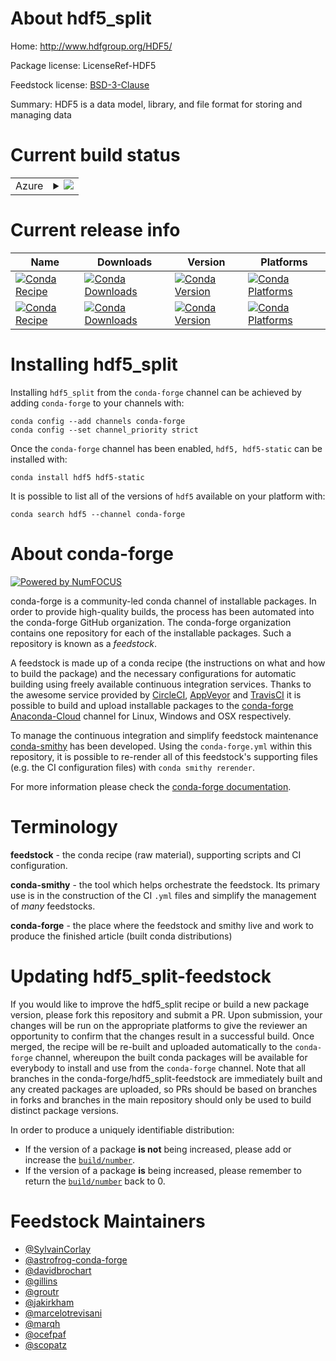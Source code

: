 About hdf5_split
================

Home: http://www.hdfgroup.org/HDF5/

Package license: LicenseRef-HDF5

Feedstock license: [BSD-3-Clause](https://github.com/conda-forge/hdf5-feedstock/blob/master/LICENSE.txt)

Summary: HDF5 is a data model, library, and file format for storing and managing data

Current build status
====================


<table>
    
  <tr>
    <td>Azure</td>
    <td>
      <details>
        <summary>
          <a href="https://dev.azure.com/conda-forge/feedstock-builds/_build/latest?definitionId=412&branchName=master">
            <img src="https://dev.azure.com/conda-forge/feedstock-builds/_apis/build/status/hdf5-feedstock?branchName=master">
          </a>
        </summary>
        <table>
          <thead><tr><th>Variant</th><th>Status</th></tr></thead>
          <tbody><tr>
              <td>linux_64_hdf5_sha5f9a3ee85db4ea1d3b1fa9159352aebc2af72732fc2f58c96a3f0768dba0e9aahdf5_version1.10.6mpimpichopenssl1.1.1</td>
              <td>
                <a href="https://dev.azure.com/conda-forge/feedstock-builds/_build/latest?definitionId=412&branchName=master">
                  <img src="https://dev.azure.com/conda-forge/feedstock-builds/_apis/build/status/hdf5-feedstock?branchName=master&jobName=linux&configuration=linux_64_hdf5_sha5f9a3ee85db4ea1d3b1fa9159352aebc2af72732fc2f58c96a3f0768dba0e9aahdf5_version1.10.6mpimpichopenssl1.1.1" alt="variant">
                </a>
              </td>
            </tr><tr>
              <td>linux_64_hdf5_sha5f9a3ee85db4ea1d3b1fa9159352aebc2af72732fc2f58c96a3f0768dba0e9aahdf5_version1.10.6mpimpichopenssl3</td>
              <td>
                <a href="https://dev.azure.com/conda-forge/feedstock-builds/_build/latest?definitionId=412&branchName=master">
                  <img src="https://dev.azure.com/conda-forge/feedstock-builds/_apis/build/status/hdf5-feedstock?branchName=master&jobName=linux&configuration=linux_64_hdf5_sha5f9a3ee85db4ea1d3b1fa9159352aebc2af72732fc2f58c96a3f0768dba0e9aahdf5_version1.10.6mpimpichopenssl3" alt="variant">
                </a>
              </td>
            </tr><tr>
              <td>linux_64_hdf5_sha5f9a3ee85db4ea1d3b1fa9159352aebc2af72732fc2f58c96a3f0768dba0e9aahdf5_version1.10.6mpinompiopenssl1.1.1</td>
              <td>
                <a href="https://dev.azure.com/conda-forge/feedstock-builds/_build/latest?definitionId=412&branchName=master">
                  <img src="https://dev.azure.com/conda-forge/feedstock-builds/_apis/build/status/hdf5-feedstock?branchName=master&jobName=linux&configuration=linux_64_hdf5_sha5f9a3ee85db4ea1d3b1fa9159352aebc2af72732fc2f58c96a3f0768dba0e9aahdf5_version1.10.6mpinompiopenssl1.1.1" alt="variant">
                </a>
              </td>
            </tr><tr>
              <td>linux_64_hdf5_sha5f9a3ee85db4ea1d3b1fa9159352aebc2af72732fc2f58c96a3f0768dba0e9aahdf5_version1.10.6mpinompiopenssl3</td>
              <td>
                <a href="https://dev.azure.com/conda-forge/feedstock-builds/_build/latest?definitionId=412&branchName=master">
                  <img src="https://dev.azure.com/conda-forge/feedstock-builds/_apis/build/status/hdf5-feedstock?branchName=master&jobName=linux&configuration=linux_64_hdf5_sha5f9a3ee85db4ea1d3b1fa9159352aebc2af72732fc2f58c96a3f0768dba0e9aahdf5_version1.10.6mpinompiopenssl3" alt="variant">
                </a>
              </td>
            </tr><tr>
              <td>linux_64_hdf5_sha5f9a3ee85db4ea1d3b1fa9159352aebc2af72732fc2f58c96a3f0768dba0e9aahdf5_version1.10.6mpiopenmpiopenssl1.1.1</td>
              <td>
                <a href="https://dev.azure.com/conda-forge/feedstock-builds/_build/latest?definitionId=412&branchName=master">
                  <img src="https://dev.azure.com/conda-forge/feedstock-builds/_apis/build/status/hdf5-feedstock?branchName=master&jobName=linux&configuration=linux_64_hdf5_sha5f9a3ee85db4ea1d3b1fa9159352aebc2af72732fc2f58c96a3f0768dba0e9aahdf5_version1.10.6mpiopenmpiopenssl1.1.1" alt="variant">
                </a>
              </td>
            </tr><tr>
              <td>linux_64_hdf5_sha5f9a3ee85db4ea1d3b1fa9159352aebc2af72732fc2f58c96a3f0768dba0e9aahdf5_version1.10.6mpiopenmpiopenssl3</td>
              <td>
                <a href="https://dev.azure.com/conda-forge/feedstock-builds/_build/latest?definitionId=412&branchName=master">
                  <img src="https://dev.azure.com/conda-forge/feedstock-builds/_apis/build/status/hdf5-feedstock?branchName=master&jobName=linux&configuration=linux_64_hdf5_sha5f9a3ee85db4ea1d3b1fa9159352aebc2af72732fc2f58c96a3f0768dba0e9aahdf5_version1.10.6mpiopenmpiopenssl3" alt="variant">
                </a>
              </td>
            </tr><tr>
              <td>linux_64_hdf5_sha6d4ce8bf902a97b050f6f491f4268634e252a63dadd6656a1a9be5b7b7726fa8hdf5_version1.10.5mpimpichopenssl1.1.1</td>
              <td>
                <a href="https://dev.azure.com/conda-forge/feedstock-builds/_build/latest?definitionId=412&branchName=master">
                  <img src="https://dev.azure.com/conda-forge/feedstock-builds/_apis/build/status/hdf5-feedstock?branchName=master&jobName=linux&configuration=linux_64_hdf5_sha6d4ce8bf902a97b050f6f491f4268634e252a63dadd6656a1a9be5b7b7726fa8hdf5_version1.10.5mpimpichopenssl1.1.1" alt="variant">
                </a>
              </td>
            </tr><tr>
              <td>linux_64_hdf5_sha6d4ce8bf902a97b050f6f491f4268634e252a63dadd6656a1a9be5b7b7726fa8hdf5_version1.10.5mpimpichopenssl3</td>
              <td>
                <a href="https://dev.azure.com/conda-forge/feedstock-builds/_build/latest?definitionId=412&branchName=master">
                  <img src="https://dev.azure.com/conda-forge/feedstock-builds/_apis/build/status/hdf5-feedstock?branchName=master&jobName=linux&configuration=linux_64_hdf5_sha6d4ce8bf902a97b050f6f491f4268634e252a63dadd6656a1a9be5b7b7726fa8hdf5_version1.10.5mpimpichopenssl3" alt="variant">
                </a>
              </td>
            </tr><tr>
              <td>linux_64_hdf5_sha6d4ce8bf902a97b050f6f491f4268634e252a63dadd6656a1a9be5b7b7726fa8hdf5_version1.10.5mpinompiopenssl1.1.1</td>
              <td>
                <a href="https://dev.azure.com/conda-forge/feedstock-builds/_build/latest?definitionId=412&branchName=master">
                  <img src="https://dev.azure.com/conda-forge/feedstock-builds/_apis/build/status/hdf5-feedstock?branchName=master&jobName=linux&configuration=linux_64_hdf5_sha6d4ce8bf902a97b050f6f491f4268634e252a63dadd6656a1a9be5b7b7726fa8hdf5_version1.10.5mpinompiopenssl1.1.1" alt="variant">
                </a>
              </td>
            </tr><tr>
              <td>linux_64_hdf5_sha6d4ce8bf902a97b050f6f491f4268634e252a63dadd6656a1a9be5b7b7726fa8hdf5_version1.10.5mpinompiopenssl3</td>
              <td>
                <a href="https://dev.azure.com/conda-forge/feedstock-builds/_build/latest?definitionId=412&branchName=master">
                  <img src="https://dev.azure.com/conda-forge/feedstock-builds/_apis/build/status/hdf5-feedstock?branchName=master&jobName=linux&configuration=linux_64_hdf5_sha6d4ce8bf902a97b050f6f491f4268634e252a63dadd6656a1a9be5b7b7726fa8hdf5_version1.10.5mpinompiopenssl3" alt="variant">
                </a>
              </td>
            </tr><tr>
              <td>linux_64_hdf5_sha6d4ce8bf902a97b050f6f491f4268634e252a63dadd6656a1a9be5b7b7726fa8hdf5_version1.10.5mpiopenmpiopenssl1.1.1</td>
              <td>
                <a href="https://dev.azure.com/conda-forge/feedstock-builds/_build/latest?definitionId=412&branchName=master">
                  <img src="https://dev.azure.com/conda-forge/feedstock-builds/_apis/build/status/hdf5-feedstock?branchName=master&jobName=linux&configuration=linux_64_hdf5_sha6d4ce8bf902a97b050f6f491f4268634e252a63dadd6656a1a9be5b7b7726fa8hdf5_version1.10.5mpiopenmpiopenssl1.1.1" alt="variant">
                </a>
              </td>
            </tr><tr>
              <td>linux_64_hdf5_sha6d4ce8bf902a97b050f6f491f4268634e252a63dadd6656a1a9be5b7b7726fa8hdf5_version1.10.5mpiopenmpiopenssl3</td>
              <td>
                <a href="https://dev.azure.com/conda-forge/feedstock-builds/_build/latest?definitionId=412&branchName=master">
                  <img src="https://dev.azure.com/conda-forge/feedstock-builds/_apis/build/status/hdf5-feedstock?branchName=master&jobName=linux&configuration=linux_64_hdf5_sha6d4ce8bf902a97b050f6f491f4268634e252a63dadd6656a1a9be5b7b7726fa8hdf5_version1.10.5mpiopenmpiopenssl3" alt="variant">
                </a>
              </td>
            </tr><tr>
              <td>linux_aarch64_hdf5_sha5f9a3ee85db4ea1d3b1fa9159352aebc2af72732fc2f58c96a3f0768dba0e9aahdf5_version1.10.6mpimpichopenssl1.1.1</td>
              <td>
                <a href="https://dev.azure.com/conda-forge/feedstock-builds/_build/latest?definitionId=412&branchName=master">
                  <img src="https://dev.azure.com/conda-forge/feedstock-builds/_apis/build/status/hdf5-feedstock?branchName=master&jobName=linux&configuration=linux_aarch64_hdf5_sha5f9a3ee85db4ea1d3b1fa9159352aebc2af72732fc2f58c96a3f0768dba0e9aahdf5_version1.10.6mpimpichopenssl1.1.1" alt="variant">
                </a>
              </td>
            </tr><tr>
              <td>linux_aarch64_hdf5_sha5f9a3ee85db4ea1d3b1fa9159352aebc2af72732fc2f58c96a3f0768dba0e9aahdf5_version1.10.6mpimpichopenssl3</td>
              <td>
                <a href="https://dev.azure.com/conda-forge/feedstock-builds/_build/latest?definitionId=412&branchName=master">
                  <img src="https://dev.azure.com/conda-forge/feedstock-builds/_apis/build/status/hdf5-feedstock?branchName=master&jobName=linux&configuration=linux_aarch64_hdf5_sha5f9a3ee85db4ea1d3b1fa9159352aebc2af72732fc2f58c96a3f0768dba0e9aahdf5_version1.10.6mpimpichopenssl3" alt="variant">
                </a>
              </td>
            </tr><tr>
              <td>linux_aarch64_hdf5_sha5f9a3ee85db4ea1d3b1fa9159352aebc2af72732fc2f58c96a3f0768dba0e9aahdf5_version1.10.6mpinompiopenssl1.1.1</td>
              <td>
                <a href="https://dev.azure.com/conda-forge/feedstock-builds/_build/latest?definitionId=412&branchName=master">
                  <img src="https://dev.azure.com/conda-forge/feedstock-builds/_apis/build/status/hdf5-feedstock?branchName=master&jobName=linux&configuration=linux_aarch64_hdf5_sha5f9a3ee85db4ea1d3b1fa9159352aebc2af72732fc2f58c96a3f0768dba0e9aahdf5_version1.10.6mpinompiopenssl1.1.1" alt="variant">
                </a>
              </td>
            </tr><tr>
              <td>linux_aarch64_hdf5_sha5f9a3ee85db4ea1d3b1fa9159352aebc2af72732fc2f58c96a3f0768dba0e9aahdf5_version1.10.6mpinompiopenssl3</td>
              <td>
                <a href="https://dev.azure.com/conda-forge/feedstock-builds/_build/latest?definitionId=412&branchName=master">
                  <img src="https://dev.azure.com/conda-forge/feedstock-builds/_apis/build/status/hdf5-feedstock?branchName=master&jobName=linux&configuration=linux_aarch64_hdf5_sha5f9a3ee85db4ea1d3b1fa9159352aebc2af72732fc2f58c96a3f0768dba0e9aahdf5_version1.10.6mpinompiopenssl3" alt="variant">
                </a>
              </td>
            </tr><tr>
              <td>linux_aarch64_hdf5_sha5f9a3ee85db4ea1d3b1fa9159352aebc2af72732fc2f58c96a3f0768dba0e9aahdf5_version1.10.6mpiopenmpiopenssl1.1.1</td>
              <td>
                <a href="https://dev.azure.com/conda-forge/feedstock-builds/_build/latest?definitionId=412&branchName=master">
                  <img src="https://dev.azure.com/conda-forge/feedstock-builds/_apis/build/status/hdf5-feedstock?branchName=master&jobName=linux&configuration=linux_aarch64_hdf5_sha5f9a3ee85db4ea1d3b1fa9159352aebc2af72732fc2f58c96a3f0768dba0e9aahdf5_version1.10.6mpiopenmpiopenssl1.1.1" alt="variant">
                </a>
              </td>
            </tr><tr>
              <td>linux_aarch64_hdf5_sha5f9a3ee85db4ea1d3b1fa9159352aebc2af72732fc2f58c96a3f0768dba0e9aahdf5_version1.10.6mpiopenmpiopenssl3</td>
              <td>
                <a href="https://dev.azure.com/conda-forge/feedstock-builds/_build/latest?definitionId=412&branchName=master">
                  <img src="https://dev.azure.com/conda-forge/feedstock-builds/_apis/build/status/hdf5-feedstock?branchName=master&jobName=linux&configuration=linux_aarch64_hdf5_sha5f9a3ee85db4ea1d3b1fa9159352aebc2af72732fc2f58c96a3f0768dba0e9aahdf5_version1.10.6mpiopenmpiopenssl3" alt="variant">
                </a>
              </td>
            </tr><tr>
              <td>linux_aarch64_hdf5_sha6d4ce8bf902a97b050f6f491f4268634e252a63dadd6656a1a9be5b7b7726fa8hdf5_version1.10.5mpimpichopenssl1.1.1</td>
              <td>
                <a href="https://dev.azure.com/conda-forge/feedstock-builds/_build/latest?definitionId=412&branchName=master">
                  <img src="https://dev.azure.com/conda-forge/feedstock-builds/_apis/build/status/hdf5-feedstock?branchName=master&jobName=linux&configuration=linux_aarch64_hdf5_sha6d4ce8bf902a97b050f6f491f4268634e252a63dadd6656a1a9be5b7b7726fa8hdf5_version1.10.5mpimpichopenssl1.1.1" alt="variant">
                </a>
              </td>
            </tr><tr>
              <td>linux_aarch64_hdf5_sha6d4ce8bf902a97b050f6f491f4268634e252a63dadd6656a1a9be5b7b7726fa8hdf5_version1.10.5mpimpichopenssl3</td>
              <td>
                <a href="https://dev.azure.com/conda-forge/feedstock-builds/_build/latest?definitionId=412&branchName=master">
                  <img src="https://dev.azure.com/conda-forge/feedstock-builds/_apis/build/status/hdf5-feedstock?branchName=master&jobName=linux&configuration=linux_aarch64_hdf5_sha6d4ce8bf902a97b050f6f491f4268634e252a63dadd6656a1a9be5b7b7726fa8hdf5_version1.10.5mpimpichopenssl3" alt="variant">
                </a>
              </td>
            </tr><tr>
              <td>linux_aarch64_hdf5_sha6d4ce8bf902a97b050f6f491f4268634e252a63dadd6656a1a9be5b7b7726fa8hdf5_version1.10.5mpinompiopenssl1.1.1</td>
              <td>
                <a href="https://dev.azure.com/conda-forge/feedstock-builds/_build/latest?definitionId=412&branchName=master">
                  <img src="https://dev.azure.com/conda-forge/feedstock-builds/_apis/build/status/hdf5-feedstock?branchName=master&jobName=linux&configuration=linux_aarch64_hdf5_sha6d4ce8bf902a97b050f6f491f4268634e252a63dadd6656a1a9be5b7b7726fa8hdf5_version1.10.5mpinompiopenssl1.1.1" alt="variant">
                </a>
              </td>
            </tr><tr>
              <td>linux_aarch64_hdf5_sha6d4ce8bf902a97b050f6f491f4268634e252a63dadd6656a1a9be5b7b7726fa8hdf5_version1.10.5mpinompiopenssl3</td>
              <td>
                <a href="https://dev.azure.com/conda-forge/feedstock-builds/_build/latest?definitionId=412&branchName=master">
                  <img src="https://dev.azure.com/conda-forge/feedstock-builds/_apis/build/status/hdf5-feedstock?branchName=master&jobName=linux&configuration=linux_aarch64_hdf5_sha6d4ce8bf902a97b050f6f491f4268634e252a63dadd6656a1a9be5b7b7726fa8hdf5_version1.10.5mpinompiopenssl3" alt="variant">
                </a>
              </td>
            </tr><tr>
              <td>linux_aarch64_hdf5_sha6d4ce8bf902a97b050f6f491f4268634e252a63dadd6656a1a9be5b7b7726fa8hdf5_version1.10.5mpiopenmpiopenssl1.1.1</td>
              <td>
                <a href="https://dev.azure.com/conda-forge/feedstock-builds/_build/latest?definitionId=412&branchName=master">
                  <img src="https://dev.azure.com/conda-forge/feedstock-builds/_apis/build/status/hdf5-feedstock?branchName=master&jobName=linux&configuration=linux_aarch64_hdf5_sha6d4ce8bf902a97b050f6f491f4268634e252a63dadd6656a1a9be5b7b7726fa8hdf5_version1.10.5mpiopenmpiopenssl1.1.1" alt="variant">
                </a>
              </td>
            </tr><tr>
              <td>linux_aarch64_hdf5_sha6d4ce8bf902a97b050f6f491f4268634e252a63dadd6656a1a9be5b7b7726fa8hdf5_version1.10.5mpiopenmpiopenssl3</td>
              <td>
                <a href="https://dev.azure.com/conda-forge/feedstock-builds/_build/latest?definitionId=412&branchName=master">
                  <img src="https://dev.azure.com/conda-forge/feedstock-builds/_apis/build/status/hdf5-feedstock?branchName=master&jobName=linux&configuration=linux_aarch64_hdf5_sha6d4ce8bf902a97b050f6f491f4268634e252a63dadd6656a1a9be5b7b7726fa8hdf5_version1.10.5mpiopenmpiopenssl3" alt="variant">
                </a>
              </td>
            </tr><tr>
              <td>linux_ppc64le_hdf5_sha5f9a3ee85db4ea1d3b1fa9159352aebc2af72732fc2f58c96a3f0768dba0e9aahdf5_version1.10.6mpimpichopenssl1.1.1</td>
              <td>
                <a href="https://dev.azure.com/conda-forge/feedstock-builds/_build/latest?definitionId=412&branchName=master">
                  <img src="https://dev.azure.com/conda-forge/feedstock-builds/_apis/build/status/hdf5-feedstock?branchName=master&jobName=linux&configuration=linux_ppc64le_hdf5_sha5f9a3ee85db4ea1d3b1fa9159352aebc2af72732fc2f58c96a3f0768dba0e9aahdf5_version1.10.6mpimpichopenssl1.1.1" alt="variant">
                </a>
              </td>
            </tr><tr>
              <td>linux_ppc64le_hdf5_sha5f9a3ee85db4ea1d3b1fa9159352aebc2af72732fc2f58c96a3f0768dba0e9aahdf5_version1.10.6mpimpichopenssl3</td>
              <td>
                <a href="https://dev.azure.com/conda-forge/feedstock-builds/_build/latest?definitionId=412&branchName=master">
                  <img src="https://dev.azure.com/conda-forge/feedstock-builds/_apis/build/status/hdf5-feedstock?branchName=master&jobName=linux&configuration=linux_ppc64le_hdf5_sha5f9a3ee85db4ea1d3b1fa9159352aebc2af72732fc2f58c96a3f0768dba0e9aahdf5_version1.10.6mpimpichopenssl3" alt="variant">
                </a>
              </td>
            </tr><tr>
              <td>linux_ppc64le_hdf5_sha5f9a3ee85db4ea1d3b1fa9159352aebc2af72732fc2f58c96a3f0768dba0e9aahdf5_version1.10.6mpinompiopenssl1.1.1</td>
              <td>
                <a href="https://dev.azure.com/conda-forge/feedstock-builds/_build/latest?definitionId=412&branchName=master">
                  <img src="https://dev.azure.com/conda-forge/feedstock-builds/_apis/build/status/hdf5-feedstock?branchName=master&jobName=linux&configuration=linux_ppc64le_hdf5_sha5f9a3ee85db4ea1d3b1fa9159352aebc2af72732fc2f58c96a3f0768dba0e9aahdf5_version1.10.6mpinompiopenssl1.1.1" alt="variant">
                </a>
              </td>
            </tr><tr>
              <td>linux_ppc64le_hdf5_sha5f9a3ee85db4ea1d3b1fa9159352aebc2af72732fc2f58c96a3f0768dba0e9aahdf5_version1.10.6mpinompiopenssl3</td>
              <td>
                <a href="https://dev.azure.com/conda-forge/feedstock-builds/_build/latest?definitionId=412&branchName=master">
                  <img src="https://dev.azure.com/conda-forge/feedstock-builds/_apis/build/status/hdf5-feedstock?branchName=master&jobName=linux&configuration=linux_ppc64le_hdf5_sha5f9a3ee85db4ea1d3b1fa9159352aebc2af72732fc2f58c96a3f0768dba0e9aahdf5_version1.10.6mpinompiopenssl3" alt="variant">
                </a>
              </td>
            </tr><tr>
              <td>linux_ppc64le_hdf5_sha5f9a3ee85db4ea1d3b1fa9159352aebc2af72732fc2f58c96a3f0768dba0e9aahdf5_version1.10.6mpiopenmpiopenssl1.1.1</td>
              <td>
                <a href="https://dev.azure.com/conda-forge/feedstock-builds/_build/latest?definitionId=412&branchName=master">
                  <img src="https://dev.azure.com/conda-forge/feedstock-builds/_apis/build/status/hdf5-feedstock?branchName=master&jobName=linux&configuration=linux_ppc64le_hdf5_sha5f9a3ee85db4ea1d3b1fa9159352aebc2af72732fc2f58c96a3f0768dba0e9aahdf5_version1.10.6mpiopenmpiopenssl1.1.1" alt="variant">
                </a>
              </td>
            </tr><tr>
              <td>linux_ppc64le_hdf5_sha5f9a3ee85db4ea1d3b1fa9159352aebc2af72732fc2f58c96a3f0768dba0e9aahdf5_version1.10.6mpiopenmpiopenssl3</td>
              <td>
                <a href="https://dev.azure.com/conda-forge/feedstock-builds/_build/latest?definitionId=412&branchName=master">
                  <img src="https://dev.azure.com/conda-forge/feedstock-builds/_apis/build/status/hdf5-feedstock?branchName=master&jobName=linux&configuration=linux_ppc64le_hdf5_sha5f9a3ee85db4ea1d3b1fa9159352aebc2af72732fc2f58c96a3f0768dba0e9aahdf5_version1.10.6mpiopenmpiopenssl3" alt="variant">
                </a>
              </td>
            </tr><tr>
              <td>linux_ppc64le_hdf5_sha6d4ce8bf902a97b050f6f491f4268634e252a63dadd6656a1a9be5b7b7726fa8hdf5_version1.10.5mpimpichopenssl1.1.1</td>
              <td>
                <a href="https://dev.azure.com/conda-forge/feedstock-builds/_build/latest?definitionId=412&branchName=master">
                  <img src="https://dev.azure.com/conda-forge/feedstock-builds/_apis/build/status/hdf5-feedstock?branchName=master&jobName=linux&configuration=linux_ppc64le_hdf5_sha6d4ce8bf902a97b050f6f491f4268634e252a63dadd6656a1a9be5b7b7726fa8hdf5_version1.10.5mpimpichopenssl1.1.1" alt="variant">
                </a>
              </td>
            </tr><tr>
              <td>linux_ppc64le_hdf5_sha6d4ce8bf902a97b050f6f491f4268634e252a63dadd6656a1a9be5b7b7726fa8hdf5_version1.10.5mpimpichopenssl3</td>
              <td>
                <a href="https://dev.azure.com/conda-forge/feedstock-builds/_build/latest?definitionId=412&branchName=master">
                  <img src="https://dev.azure.com/conda-forge/feedstock-builds/_apis/build/status/hdf5-feedstock?branchName=master&jobName=linux&configuration=linux_ppc64le_hdf5_sha6d4ce8bf902a97b050f6f491f4268634e252a63dadd6656a1a9be5b7b7726fa8hdf5_version1.10.5mpimpichopenssl3" alt="variant">
                </a>
              </td>
            </tr><tr>
              <td>linux_ppc64le_hdf5_sha6d4ce8bf902a97b050f6f491f4268634e252a63dadd6656a1a9be5b7b7726fa8hdf5_version1.10.5mpinompiopenssl1.1.1</td>
              <td>
                <a href="https://dev.azure.com/conda-forge/feedstock-builds/_build/latest?definitionId=412&branchName=master">
                  <img src="https://dev.azure.com/conda-forge/feedstock-builds/_apis/build/status/hdf5-feedstock?branchName=master&jobName=linux&configuration=linux_ppc64le_hdf5_sha6d4ce8bf902a97b050f6f491f4268634e252a63dadd6656a1a9be5b7b7726fa8hdf5_version1.10.5mpinompiopenssl1.1.1" alt="variant">
                </a>
              </td>
            </tr><tr>
              <td>linux_ppc64le_hdf5_sha6d4ce8bf902a97b050f6f491f4268634e252a63dadd6656a1a9be5b7b7726fa8hdf5_version1.10.5mpinompiopenssl3</td>
              <td>
                <a href="https://dev.azure.com/conda-forge/feedstock-builds/_build/latest?definitionId=412&branchName=master">
                  <img src="https://dev.azure.com/conda-forge/feedstock-builds/_apis/build/status/hdf5-feedstock?branchName=master&jobName=linux&configuration=linux_ppc64le_hdf5_sha6d4ce8bf902a97b050f6f491f4268634e252a63dadd6656a1a9be5b7b7726fa8hdf5_version1.10.5mpinompiopenssl3" alt="variant">
                </a>
              </td>
            </tr><tr>
              <td>linux_ppc64le_hdf5_sha6d4ce8bf902a97b050f6f491f4268634e252a63dadd6656a1a9be5b7b7726fa8hdf5_version1.10.5mpiopenmpiopenssl1.1.1</td>
              <td>
                <a href="https://dev.azure.com/conda-forge/feedstock-builds/_build/latest?definitionId=412&branchName=master">
                  <img src="https://dev.azure.com/conda-forge/feedstock-builds/_apis/build/status/hdf5-feedstock?branchName=master&jobName=linux&configuration=linux_ppc64le_hdf5_sha6d4ce8bf902a97b050f6f491f4268634e252a63dadd6656a1a9be5b7b7726fa8hdf5_version1.10.5mpiopenmpiopenssl1.1.1" alt="variant">
                </a>
              </td>
            </tr><tr>
              <td>linux_ppc64le_hdf5_sha6d4ce8bf902a97b050f6f491f4268634e252a63dadd6656a1a9be5b7b7726fa8hdf5_version1.10.5mpiopenmpiopenssl3</td>
              <td>
                <a href="https://dev.azure.com/conda-forge/feedstock-builds/_build/latest?definitionId=412&branchName=master">
                  <img src="https://dev.azure.com/conda-forge/feedstock-builds/_apis/build/status/hdf5-feedstock?branchName=master&jobName=linux&configuration=linux_ppc64le_hdf5_sha6d4ce8bf902a97b050f6f491f4268634e252a63dadd6656a1a9be5b7b7726fa8hdf5_version1.10.5mpiopenmpiopenssl3" alt="variant">
                </a>
              </td>
            </tr><tr>
              <td>osx_64_hdf5_sha5f9a3ee85db4ea1d3b1fa9159352aebc2af72732fc2f58c96a3f0768dba0e9aahdf5_version1.10.6mpimpichopenssl1.1.1</td>
              <td>
                <a href="https://dev.azure.com/conda-forge/feedstock-builds/_build/latest?definitionId=412&branchName=master">
                  <img src="https://dev.azure.com/conda-forge/feedstock-builds/_apis/build/status/hdf5-feedstock?branchName=master&jobName=osx&configuration=osx_64_hdf5_sha5f9a3ee85db4ea1d3b1fa9159352aebc2af72732fc2f58c96a3f0768dba0e9aahdf5_version1.10.6mpimpichopenssl1.1.1" alt="variant">
                </a>
              </td>
            </tr><tr>
              <td>osx_64_hdf5_sha5f9a3ee85db4ea1d3b1fa9159352aebc2af72732fc2f58c96a3f0768dba0e9aahdf5_version1.10.6mpimpichopenssl3</td>
              <td>
                <a href="https://dev.azure.com/conda-forge/feedstock-builds/_build/latest?definitionId=412&branchName=master">
                  <img src="https://dev.azure.com/conda-forge/feedstock-builds/_apis/build/status/hdf5-feedstock?branchName=master&jobName=osx&configuration=osx_64_hdf5_sha5f9a3ee85db4ea1d3b1fa9159352aebc2af72732fc2f58c96a3f0768dba0e9aahdf5_version1.10.6mpimpichopenssl3" alt="variant">
                </a>
              </td>
            </tr><tr>
              <td>osx_64_hdf5_sha5f9a3ee85db4ea1d3b1fa9159352aebc2af72732fc2f58c96a3f0768dba0e9aahdf5_version1.10.6mpinompiopenssl1.1.1</td>
              <td>
                <a href="https://dev.azure.com/conda-forge/feedstock-builds/_build/latest?definitionId=412&branchName=master">
                  <img src="https://dev.azure.com/conda-forge/feedstock-builds/_apis/build/status/hdf5-feedstock?branchName=master&jobName=osx&configuration=osx_64_hdf5_sha5f9a3ee85db4ea1d3b1fa9159352aebc2af72732fc2f58c96a3f0768dba0e9aahdf5_version1.10.6mpinompiopenssl1.1.1" alt="variant">
                </a>
              </td>
            </tr><tr>
              <td>osx_64_hdf5_sha5f9a3ee85db4ea1d3b1fa9159352aebc2af72732fc2f58c96a3f0768dba0e9aahdf5_version1.10.6mpinompiopenssl3</td>
              <td>
                <a href="https://dev.azure.com/conda-forge/feedstock-builds/_build/latest?definitionId=412&branchName=master">
                  <img src="https://dev.azure.com/conda-forge/feedstock-builds/_apis/build/status/hdf5-feedstock?branchName=master&jobName=osx&configuration=osx_64_hdf5_sha5f9a3ee85db4ea1d3b1fa9159352aebc2af72732fc2f58c96a3f0768dba0e9aahdf5_version1.10.6mpinompiopenssl3" alt="variant">
                </a>
              </td>
            </tr><tr>
              <td>osx_64_hdf5_sha5f9a3ee85db4ea1d3b1fa9159352aebc2af72732fc2f58c96a3f0768dba0e9aahdf5_version1.10.6mpiopenmpiopenssl1.1.1</td>
              <td>
                <a href="https://dev.azure.com/conda-forge/feedstock-builds/_build/latest?definitionId=412&branchName=master">
                  <img src="https://dev.azure.com/conda-forge/feedstock-builds/_apis/build/status/hdf5-feedstock?branchName=master&jobName=osx&configuration=osx_64_hdf5_sha5f9a3ee85db4ea1d3b1fa9159352aebc2af72732fc2f58c96a3f0768dba0e9aahdf5_version1.10.6mpiopenmpiopenssl1.1.1" alt="variant">
                </a>
              </td>
            </tr><tr>
              <td>osx_64_hdf5_sha5f9a3ee85db4ea1d3b1fa9159352aebc2af72732fc2f58c96a3f0768dba0e9aahdf5_version1.10.6mpiopenmpiopenssl3</td>
              <td>
                <a href="https://dev.azure.com/conda-forge/feedstock-builds/_build/latest?definitionId=412&branchName=master">
                  <img src="https://dev.azure.com/conda-forge/feedstock-builds/_apis/build/status/hdf5-feedstock?branchName=master&jobName=osx&configuration=osx_64_hdf5_sha5f9a3ee85db4ea1d3b1fa9159352aebc2af72732fc2f58c96a3f0768dba0e9aahdf5_version1.10.6mpiopenmpiopenssl3" alt="variant">
                </a>
              </td>
            </tr><tr>
              <td>osx_64_hdf5_sha6d4ce8bf902a97b050f6f491f4268634e252a63dadd6656a1a9be5b7b7726fa8hdf5_version1.10.5mpimpichopenssl1.1.1</td>
              <td>
                <a href="https://dev.azure.com/conda-forge/feedstock-builds/_build/latest?definitionId=412&branchName=master">
                  <img src="https://dev.azure.com/conda-forge/feedstock-builds/_apis/build/status/hdf5-feedstock?branchName=master&jobName=osx&configuration=osx_64_hdf5_sha6d4ce8bf902a97b050f6f491f4268634e252a63dadd6656a1a9be5b7b7726fa8hdf5_version1.10.5mpimpichopenssl1.1.1" alt="variant">
                </a>
              </td>
            </tr><tr>
              <td>osx_64_hdf5_sha6d4ce8bf902a97b050f6f491f4268634e252a63dadd6656a1a9be5b7b7726fa8hdf5_version1.10.5mpimpichopenssl3</td>
              <td>
                <a href="https://dev.azure.com/conda-forge/feedstock-builds/_build/latest?definitionId=412&branchName=master">
                  <img src="https://dev.azure.com/conda-forge/feedstock-builds/_apis/build/status/hdf5-feedstock?branchName=master&jobName=osx&configuration=osx_64_hdf5_sha6d4ce8bf902a97b050f6f491f4268634e252a63dadd6656a1a9be5b7b7726fa8hdf5_version1.10.5mpimpichopenssl3" alt="variant">
                </a>
              </td>
            </tr><tr>
              <td>osx_64_hdf5_sha6d4ce8bf902a97b050f6f491f4268634e252a63dadd6656a1a9be5b7b7726fa8hdf5_version1.10.5mpinompiopenssl1.1.1</td>
              <td>
                <a href="https://dev.azure.com/conda-forge/feedstock-builds/_build/latest?definitionId=412&branchName=master">
                  <img src="https://dev.azure.com/conda-forge/feedstock-builds/_apis/build/status/hdf5-feedstock?branchName=master&jobName=osx&configuration=osx_64_hdf5_sha6d4ce8bf902a97b050f6f491f4268634e252a63dadd6656a1a9be5b7b7726fa8hdf5_version1.10.5mpinompiopenssl1.1.1" alt="variant">
                </a>
              </td>
            </tr><tr>
              <td>osx_64_hdf5_sha6d4ce8bf902a97b050f6f491f4268634e252a63dadd6656a1a9be5b7b7726fa8hdf5_version1.10.5mpinompiopenssl3</td>
              <td>
                <a href="https://dev.azure.com/conda-forge/feedstock-builds/_build/latest?definitionId=412&branchName=master">
                  <img src="https://dev.azure.com/conda-forge/feedstock-builds/_apis/build/status/hdf5-feedstock?branchName=master&jobName=osx&configuration=osx_64_hdf5_sha6d4ce8bf902a97b050f6f491f4268634e252a63dadd6656a1a9be5b7b7726fa8hdf5_version1.10.5mpinompiopenssl3" alt="variant">
                </a>
              </td>
            </tr><tr>
              <td>osx_64_hdf5_sha6d4ce8bf902a97b050f6f491f4268634e252a63dadd6656a1a9be5b7b7726fa8hdf5_version1.10.5mpiopenmpiopenssl1.1.1</td>
              <td>
                <a href="https://dev.azure.com/conda-forge/feedstock-builds/_build/latest?definitionId=412&branchName=master">
                  <img src="https://dev.azure.com/conda-forge/feedstock-builds/_apis/build/status/hdf5-feedstock?branchName=master&jobName=osx&configuration=osx_64_hdf5_sha6d4ce8bf902a97b050f6f491f4268634e252a63dadd6656a1a9be5b7b7726fa8hdf5_version1.10.5mpiopenmpiopenssl1.1.1" alt="variant">
                </a>
              </td>
            </tr><tr>
              <td>osx_64_hdf5_sha6d4ce8bf902a97b050f6f491f4268634e252a63dadd6656a1a9be5b7b7726fa8hdf5_version1.10.5mpiopenmpiopenssl3</td>
              <td>
                <a href="https://dev.azure.com/conda-forge/feedstock-builds/_build/latest?definitionId=412&branchName=master">
                  <img src="https://dev.azure.com/conda-forge/feedstock-builds/_apis/build/status/hdf5-feedstock?branchName=master&jobName=osx&configuration=osx_64_hdf5_sha6d4ce8bf902a97b050f6f491f4268634e252a63dadd6656a1a9be5b7b7726fa8hdf5_version1.10.5mpiopenmpiopenssl3" alt="variant">
                </a>
              </td>
            </tr><tr>
              <td>osx_arm64_hdf5_sha5f9a3ee85db4ea1d3b1fa9159352aebc2af72732fc2f58c96a3f0768dba0e9aahdf5_version1.10.6mpimpichopenssl1.1.1</td>
              <td>
                <a href="https://dev.azure.com/conda-forge/feedstock-builds/_build/latest?definitionId=412&branchName=master">
                  <img src="https://dev.azure.com/conda-forge/feedstock-builds/_apis/build/status/hdf5-feedstock?branchName=master&jobName=osx&configuration=osx_arm64_hdf5_sha5f9a3ee85db4ea1d3b1fa9159352aebc2af72732fc2f58c96a3f0768dba0e9aahdf5_version1.10.6mpimpichopenssl1.1.1" alt="variant">
                </a>
              </td>
            </tr><tr>
              <td>osx_arm64_hdf5_sha5f9a3ee85db4ea1d3b1fa9159352aebc2af72732fc2f58c96a3f0768dba0e9aahdf5_version1.10.6mpimpichopenssl3</td>
              <td>
                <a href="https://dev.azure.com/conda-forge/feedstock-builds/_build/latest?definitionId=412&branchName=master">
                  <img src="https://dev.azure.com/conda-forge/feedstock-builds/_apis/build/status/hdf5-feedstock?branchName=master&jobName=osx&configuration=osx_arm64_hdf5_sha5f9a3ee85db4ea1d3b1fa9159352aebc2af72732fc2f58c96a3f0768dba0e9aahdf5_version1.10.6mpimpichopenssl3" alt="variant">
                </a>
              </td>
            </tr><tr>
              <td>osx_arm64_hdf5_sha5f9a3ee85db4ea1d3b1fa9159352aebc2af72732fc2f58c96a3f0768dba0e9aahdf5_version1.10.6mpinompiopenssl1.1.1</td>
              <td>
                <a href="https://dev.azure.com/conda-forge/feedstock-builds/_build/latest?definitionId=412&branchName=master">
                  <img src="https://dev.azure.com/conda-forge/feedstock-builds/_apis/build/status/hdf5-feedstock?branchName=master&jobName=osx&configuration=osx_arm64_hdf5_sha5f9a3ee85db4ea1d3b1fa9159352aebc2af72732fc2f58c96a3f0768dba0e9aahdf5_version1.10.6mpinompiopenssl1.1.1" alt="variant">
                </a>
              </td>
            </tr><tr>
              <td>osx_arm64_hdf5_sha5f9a3ee85db4ea1d3b1fa9159352aebc2af72732fc2f58c96a3f0768dba0e9aahdf5_version1.10.6mpinompiopenssl3</td>
              <td>
                <a href="https://dev.azure.com/conda-forge/feedstock-builds/_build/latest?definitionId=412&branchName=master">
                  <img src="https://dev.azure.com/conda-forge/feedstock-builds/_apis/build/status/hdf5-feedstock?branchName=master&jobName=osx&configuration=osx_arm64_hdf5_sha5f9a3ee85db4ea1d3b1fa9159352aebc2af72732fc2f58c96a3f0768dba0e9aahdf5_version1.10.6mpinompiopenssl3" alt="variant">
                </a>
              </td>
            </tr><tr>
              <td>osx_arm64_hdf5_sha5f9a3ee85db4ea1d3b1fa9159352aebc2af72732fc2f58c96a3f0768dba0e9aahdf5_version1.10.6mpiopenmpiopenssl1.1.1</td>
              <td>
                <a href="https://dev.azure.com/conda-forge/feedstock-builds/_build/latest?definitionId=412&branchName=master">
                  <img src="https://dev.azure.com/conda-forge/feedstock-builds/_apis/build/status/hdf5-feedstock?branchName=master&jobName=osx&configuration=osx_arm64_hdf5_sha5f9a3ee85db4ea1d3b1fa9159352aebc2af72732fc2f58c96a3f0768dba0e9aahdf5_version1.10.6mpiopenmpiopenssl1.1.1" alt="variant">
                </a>
              </td>
            </tr><tr>
              <td>osx_arm64_hdf5_sha5f9a3ee85db4ea1d3b1fa9159352aebc2af72732fc2f58c96a3f0768dba0e9aahdf5_version1.10.6mpiopenmpiopenssl3</td>
              <td>
                <a href="https://dev.azure.com/conda-forge/feedstock-builds/_build/latest?definitionId=412&branchName=master">
                  <img src="https://dev.azure.com/conda-forge/feedstock-builds/_apis/build/status/hdf5-feedstock?branchName=master&jobName=osx&configuration=osx_arm64_hdf5_sha5f9a3ee85db4ea1d3b1fa9159352aebc2af72732fc2f58c96a3f0768dba0e9aahdf5_version1.10.6mpiopenmpiopenssl3" alt="variant">
                </a>
              </td>
            </tr><tr>
              <td>win_64_hdf5_sha5f9a3ee85db4ea1d3b1fa9159352aebc2af72732fc2f58c96a3f0768dba0e9aahdf5_version1.10.6openssl1.1.1</td>
              <td>
                <a href="https://dev.azure.com/conda-forge/feedstock-builds/_build/latest?definitionId=412&branchName=master">
                  <img src="https://dev.azure.com/conda-forge/feedstock-builds/_apis/build/status/hdf5-feedstock?branchName=master&jobName=win&configuration=win_64_hdf5_sha5f9a3ee85db4ea1d3b1fa9159352aebc2af72732fc2f58c96a3f0768dba0e9aahdf5_version1.10.6openssl1.1.1" alt="variant">
                </a>
              </td>
            </tr><tr>
              <td>win_64_hdf5_sha5f9a3ee85db4ea1d3b1fa9159352aebc2af72732fc2f58c96a3f0768dba0e9aahdf5_version1.10.6openssl3</td>
              <td>
                <a href="https://dev.azure.com/conda-forge/feedstock-builds/_build/latest?definitionId=412&branchName=master">
                  <img src="https://dev.azure.com/conda-forge/feedstock-builds/_apis/build/status/hdf5-feedstock?branchName=master&jobName=win&configuration=win_64_hdf5_sha5f9a3ee85db4ea1d3b1fa9159352aebc2af72732fc2f58c96a3f0768dba0e9aahdf5_version1.10.6openssl3" alt="variant">
                </a>
              </td>
            </tr><tr>
              <td>win_64_hdf5_sha6d4ce8bf902a97b050f6f491f4268634e252a63dadd6656a1a9be5b7b7726fa8hdf5_version1.10.5openssl1.1.1</td>
              <td>
                <a href="https://dev.azure.com/conda-forge/feedstock-builds/_build/latest?definitionId=412&branchName=master">
                  <img src="https://dev.azure.com/conda-forge/feedstock-builds/_apis/build/status/hdf5-feedstock?branchName=master&jobName=win&configuration=win_64_hdf5_sha6d4ce8bf902a97b050f6f491f4268634e252a63dadd6656a1a9be5b7b7726fa8hdf5_version1.10.5openssl1.1.1" alt="variant">
                </a>
              </td>
            </tr><tr>
              <td>win_64_hdf5_sha6d4ce8bf902a97b050f6f491f4268634e252a63dadd6656a1a9be5b7b7726fa8hdf5_version1.10.5openssl3</td>
              <td>
                <a href="https://dev.azure.com/conda-forge/feedstock-builds/_build/latest?definitionId=412&branchName=master">
                  <img src="https://dev.azure.com/conda-forge/feedstock-builds/_apis/build/status/hdf5-feedstock?branchName=master&jobName=win&configuration=win_64_hdf5_sha6d4ce8bf902a97b050f6f491f4268634e252a63dadd6656a1a9be5b7b7726fa8hdf5_version1.10.5openssl3" alt="variant">
                </a>
              </td>
            </tr>
          </tbody>
        </table>
      </details>
    </td>
  </tr>
</table>

Current release info
====================

| Name | Downloads | Version | Platforms |
| --- | --- | --- | --- |
| [![Conda Recipe](https://img.shields.io/badge/recipe-hdf5-green.svg)](https://anaconda.org/conda-forge/hdf5) | [![Conda Downloads](https://img.shields.io/conda/dn/conda-forge/hdf5.svg)](https://anaconda.org/conda-forge/hdf5) | [![Conda Version](https://img.shields.io/conda/vn/conda-forge/hdf5.svg)](https://anaconda.org/conda-forge/hdf5) | [![Conda Platforms](https://img.shields.io/conda/pn/conda-forge/hdf5.svg)](https://anaconda.org/conda-forge/hdf5) |
| [![Conda Recipe](https://img.shields.io/badge/recipe-hdf5--static-green.svg)](https://anaconda.org/conda-forge/hdf5-static) | [![Conda Downloads](https://img.shields.io/conda/dn/conda-forge/hdf5-static.svg)](https://anaconda.org/conda-forge/hdf5-static) | [![Conda Version](https://img.shields.io/conda/vn/conda-forge/hdf5-static.svg)](https://anaconda.org/conda-forge/hdf5-static) | [![Conda Platforms](https://img.shields.io/conda/pn/conda-forge/hdf5-static.svg)](https://anaconda.org/conda-forge/hdf5-static) |

Installing hdf5_split
=====================

Installing `hdf5_split` from the `conda-forge` channel can be achieved by adding `conda-forge` to your channels with:

```
conda config --add channels conda-forge
conda config --set channel_priority strict
```

Once the `conda-forge` channel has been enabled, `hdf5, hdf5-static` can be installed with:

```
conda install hdf5 hdf5-static
```

It is possible to list all of the versions of `hdf5` available on your platform with:

```
conda search hdf5 --channel conda-forge
```


About conda-forge
=================

[![Powered by
NumFOCUS](https://img.shields.io/badge/powered%20by-NumFOCUS-orange.svg?style=flat&colorA=E1523D&colorB=007D8A)](https://numfocus.org)

conda-forge is a community-led conda channel of installable packages.
In order to provide high-quality builds, the process has been automated into the
conda-forge GitHub organization. The conda-forge organization contains one repository
for each of the installable packages. Such a repository is known as a *feedstock*.

A feedstock is made up of a conda recipe (the instructions on what and how to build
the package) and the necessary configurations for automatic building using freely
available continuous integration services. Thanks to the awesome service provided by
[CircleCI](https://circleci.com/), [AppVeyor](https://www.appveyor.com/)
and [TravisCI](https://travis-ci.com/) it is possible to build and upload installable
packages to the [conda-forge](https://anaconda.org/conda-forge)
[Anaconda-Cloud](https://anaconda.org/) channel for Linux, Windows and OSX respectively.

To manage the continuous integration and simplify feedstock maintenance
[conda-smithy](https://github.com/conda-forge/conda-smithy) has been developed.
Using the ``conda-forge.yml`` within this repository, it is possible to re-render all of
this feedstock's supporting files (e.g. the CI configuration files) with ``conda smithy rerender``.

For more information please check the [conda-forge documentation](https://conda-forge.org/docs/).

Terminology
===========

**feedstock** - the conda recipe (raw material), supporting scripts and CI configuration.

**conda-smithy** - the tool which helps orchestrate the feedstock.
                   Its primary use is in the construction of the CI ``.yml`` files
                   and simplify the management of *many* feedstocks.

**conda-forge** - the place where the feedstock and smithy live and work to
                  produce the finished article (built conda distributions)


Updating hdf5_split-feedstock
=============================

If you would like to improve the hdf5_split recipe or build a new
package version, please fork this repository and submit a PR. Upon submission,
your changes will be run on the appropriate platforms to give the reviewer an
opportunity to confirm that the changes result in a successful build. Once
merged, the recipe will be re-built and uploaded automatically to the
`conda-forge` channel, whereupon the built conda packages will be available for
everybody to install and use from the `conda-forge` channel.
Note that all branches in the conda-forge/hdf5_split-feedstock are
immediately built and any created packages are uploaded, so PRs should be based
on branches in forks and branches in the main repository should only be used to
build distinct package versions.

In order to produce a uniquely identifiable distribution:
 * If the version of a package **is not** being increased, please add or increase
   the [``build/number``](https://docs.conda.io/projects/conda-build/en/latest/resources/define-metadata.html#build-number-and-string).
 * If the version of a package **is** being increased, please remember to return
   the [``build/number``](https://docs.conda.io/projects/conda-build/en/latest/resources/define-metadata.html#build-number-and-string)
   back to 0.

Feedstock Maintainers
=====================

* [@SylvainCorlay](https://github.com/SylvainCorlay/)
* [@astrofrog-conda-forge](https://github.com/astrofrog-conda-forge/)
* [@davidbrochart](https://github.com/davidbrochart/)
* [@gillins](https://github.com/gillins/)
* [@groutr](https://github.com/groutr/)
* [@jakirkham](https://github.com/jakirkham/)
* [@marcelotrevisani](https://github.com/marcelotrevisani/)
* [@marqh](https://github.com/marqh/)
* [@ocefpaf](https://github.com/ocefpaf/)
* [@scopatz](https://github.com/scopatz/)

